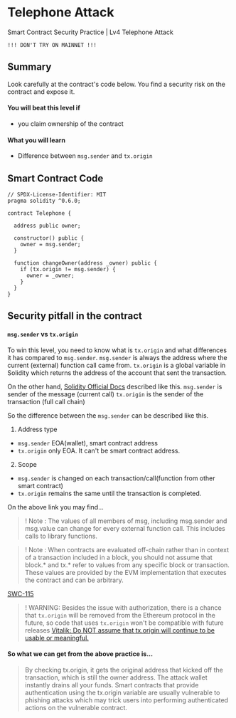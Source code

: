 # Telephone Attack

Smart Contract Security Practice | Lv4 Telephone Attack

```
!!! DON'T TRY ON MAINNET !!!
```

## Summary
Look carefully at the contract's code below. You find a security risk on the contract and expose it.

#### You will beat this level if
- you claim ownership of the contract

#### What you will learn
- Difference between `msg.sender` and `tx.origin`

## Smart Contract Code
```solidity
// SPDX-License-Identifier: MIT
pragma solidity ^0.6.0;

contract Telephone {

  address public owner;

  constructor() public {
    owner = msg.sender;
  }

  function changeOwner(address _owner) public {
    if (tx.origin != msg.sender) {
      owner = _owner;
    }
  }
}
```

## Security pitfall in the contract
#### `msg.sender` vs `tx.origin`
To win this level, you need to know what is `tx.origin` and what differences it has compared to `msg.sender`.
`msg.sender` is always the address where the current (external) function call came from.
`tx.origin` is a global variable in Solidity which returns the address of the account that sent the transaction.

On the other hand, [Solidity Official Docs](https://docs.soliditylang.org/en/develop/units-and-global-variables.html#block-and-transaction-properties) described like this.
`msg.sender` is sender of the message (current call)
`tx.origin` is the sender of the transaction (full call chain)

So the difference between the `msg.sender` can be described like this.

1) Address type
- `msg.sender` EOA(wallet), smart contract address
- `tx.origin` only EOA. It can't be smart contract address.
2) Scope
- `msg.sender` is changed on each transaction/call(function from other smart contract)
- `tx.origin` remains the same until the transaction is completed.

On the above link you may find...

> ! Note : The values of all members of msg, including msg.sender and msg.value can change for every external function call. This includes calls to library functions.

> ! Note : When contracts are evaluated off-chain rather than in context of a transaction included in a block, you should not assume that block.* and tx.* refer to values from any specific block or transaction. These values are provided by the EVM implementation that executes the contract and can be arbitrary.

[SWC-115](https://swcregistry.io/docs/SWC-115)
> ! WARNING: Besides the issue with authorization, there is a chance that `tx.origin` will be removed from the Ethereum protocol in the future, so code that uses `tx.origin` won't be compatible with future releases [Vitalik: Do NOT assume that tx.origin will continue to be usable or meaningful.](https://ethereum.stackexchange.com/questions/196/how-do-i-make-my-dapp-serenity-proof/200#200)

#### So what we can get from the above practice is...
> By checking tx.origin, it gets the original address that kicked off the transaction, which is still the owner address. The attack wallet instantly drains all your funds. Smart contracts that provide authentication using the tx.origin variable are usually vulnerable to phishing attacks which may trick users into performing authenticated actions on the vulnerable contract. 
